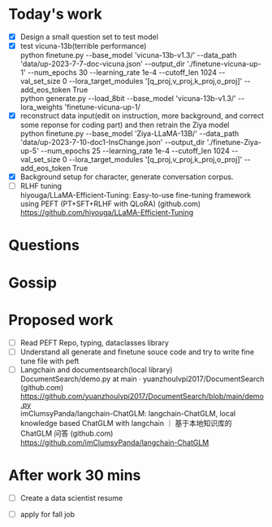 # Today's work
- [x] Design a small question set to test model  
- [x] test vicuna-13b(terrible performance)  
python finetune.py --base_model 'vicuna-13b-v1.3/' --data_path 'data/up-2023-7-7-doc-vicuna.json' --output_dir './finetune-vicuna-up-1' --num_epochs 30 --learning_rate 1e-4 --cutoff_len 1024 --val_set_size 0 --lora_target_modules '[q_proj,v_proj,k_proj,o_proj]' --add_eos_token True  
python generate.py     --load_8bit     --base_model 'vicuna-13b-v1.3/'     --lora_weights 'finetune-vicuna-up-1/  
- [x] reconstruct data input(edit on instruction, more background, and correct some reponse for coding part) and then retrain the Ziya model  
python finetune.py --base_model 'Ziya-LLaMA-13B/' --data_path 'data/up-2023-7-10-doc1-InsChange.json' --output_dir './finetune-Ziya-up-5' --num_epochs 25 --learning_rate 1e-4 --cutoff_len 1024 --val_set_size 0 --lora_target_modules '[q_proj,v_proj,k_proj,o_proj]' --add_eos_token True  
- [x] Background setup for character, generate conversation corpus.  
- [ ] RLHF tuning  
hiyouga/LLaMA-Efficient-Tuning: Easy-to-use fine-tuning framework using PEFT (PT+SFT+RLHF with QLoRA) (github.com)  https://github.com/hiyouga/LLaMA-Efficient-Tuning  
# Questions
# Gossip
# Proposed work
- [ ] Read PEFT Repo, typing, dataclasses library
- [ ] Understand all generate and finetune souce code and try to write fine tune file with peft
- [ ] Langchain and documentsearch(local library)
DocumentSearch/demo.py at main · yuanzhoulvpi2017/DocumentSearch (github.com)  https://github.com/yuanzhoulvpi2017/DocumentSearch/blob/main/demo.py  
imClumsyPanda/langchain-ChatGLM: langchain-ChatGLM, local knowledge based ChatGLM with langchain ｜ 基于本地知识库的 ChatGLM 问答 (github.com)  https://github.com/imClumsyPanda/langchain-ChatGLM  
# After work 30 mins
- [ ] Create a data scientist resume  
- [ ] apply for fall job  

